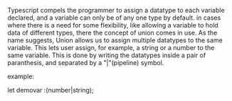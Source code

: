 Typescript compels the programmer to assign a datatype to each variable declared, and a variable can only be of any one type by default.
in cases where there is a need for some flexibility, like allowing a variable to hold data of different types, there the concept of union comes in use.
As the name suggests, Union allows us to assign multiple datatypes to the same variable. This lets user assign, for example, a string or a number to the same variable.
This is done by writing the datatypes inside a pair of paranthesis, and separated by a "|"(pipeline) symbol.

example:

let demovar :(number|string);